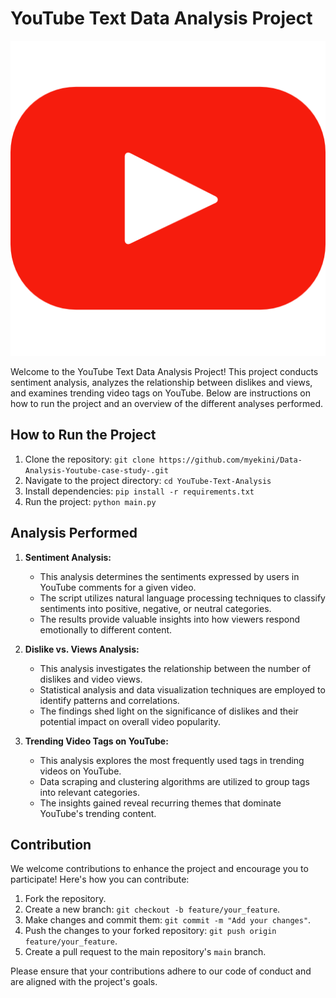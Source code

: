 # YouTube Text Data Analysis Project

![Logo](youtube.png) 

Welcome to the YouTube Text Data Analysis Project! This project conducts sentiment analysis, analyzes the relationship between dislikes and views, and examines trending video tags on YouTube. Below are instructions on how to run the project and an overview of the different analyses performed.

## How to Run the Project

1. Clone the repository: `git clone https://github.com/myekini/Data-Analysis-Youtube-case-study-.git`
2. Navigate to the project directory: `cd YouTube-Text-Analysis`
3. Install dependencies: `pip install -r requirements.txt`
4. Run the project: `python main.py`

## Analysis Performed

1. **Sentiment Analysis:**
   - This analysis determines the sentiments expressed by users in YouTube comments for a given video.
   - The script utilizes natural language processing techniques to classify sentiments into positive, negative, or neutral categories.
   - The results provide valuable insights into how viewers respond emotionally to different content.

2. **Dislike vs. Views Analysis:**
   - This analysis investigates the relationship between the number of dislikes and video views.
   - Statistical analysis and data visualization techniques are employed to identify patterns and correlations.
   - The findings shed light on the significance of dislikes and their potential impact on overall video popularity.

3. **Trending Video Tags on YouTube:**
   - This analysis explores the most frequently used tags in trending videos on YouTube.
   - Data scraping and clustering algorithms are utilized to group tags into relevant categories.
   - The insights gained reveal recurring themes that dominate YouTube's trending content.

## Contribution

We welcome contributions to enhance the project and encourage you to participate! Here's how you can contribute:

1. Fork the repository.
2. Create a new branch: `git checkout -b feature/your_feature`.
3. Make changes and commit them: `git commit -m "Add your changes"`.
4. Push the changes to your forked repository: `git push origin feature/your_feature`.
5. Create a pull request to the main repository's `main` branch.

Please ensure that your contributions adhere to our code of conduct and are aligned with the project's goals.


